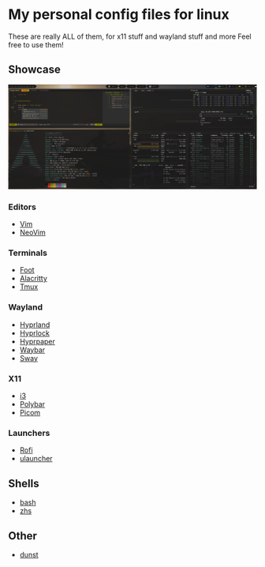 # My personal config files for linux
These are really ALL of them, for x11 stuff and wayland stuff and more
Feel free to use them!

## Showcase
![Showcase image](data/showcase.png)

### Editors
* [Vim](https://github.com/jonesy-b-dev/LinuxConfigFiles/blob/main/.vimrc)
* [NeoVim](https://github.com/jonesy-b-dev/LinuxConfigFiles/tree/main/.config/nvim)

### Terminals
* [Foot](https://github.com/jonesy-b-dev/LinuxConfigFiles/blob/main/.config/foot/foot.ini)
* [Alacritty](https://github.com/jonesy-b-dev/LinuxConfigFiles/tree/main/.config/alacritty)
* [Tmux](https://github.com/jonesy-b-dev/LinuxConfigFiles/blob/main/.tmux.conf)

### Wayland
* [Hyprland](https://github.com/jonesy-b-dev/LinuxConfigFiles/blob/main/.config/hypr/hyprland.conf)
* [Hyprlock](https://github.com/jonesy-b-dev/LinuxConfigFiles/blob/main/.config/hypr/hyprlock.conf)
* [Hyprpaper](https://github.com/jonesy-b-dev/LinuxConfigFiles/blob/main/.config/hypr/hyprpaper.conf)
* [Waybar](https://github.com/jonesy-b-dev/LinuxConfigFiles/tree/main/.config/waybar)
* [Sway](https://github.com/jonesy-b-dev/LinuxConfigFiles/blob/main/.config/sway/config)
            
### X11
* [i3](https://github.com/jonesy-b-dev/LinuxConfigFiles/blob/main/.config/i3/config)
* [Polybar](https://github.com/jonesy-b-dev/LinuxConfigFiles/tree/main/.config/polybar)
* [Picom](https://github.com/jonesy-b-dev/LinuxConfigFiles/blob/main/.config/picom/picom.conf)

### Launchers
* [Rofi](https://github.com/jonesy-b-dev/LinuxConfigFiles/tree/main/.config/rofi)
* [ulauncher](https://github.com/jonesy-b-dev/LinuxConfigFiles/tree/main/.config/ulauncher)

## Shells
* [bash](https://github.com/jonesy-b-dev/LinuxConfigFiles/blob/main/.bashrc)
* [zhs](https://github.com/jonesy-b-dev/LinuxConfigFiles/blob/main/.zshrc)

## Other
* [dunst](https://github.com/jonesy-b-dev/LinuxConfigFiles/tree/main/.config/dunst/dunstrc)
